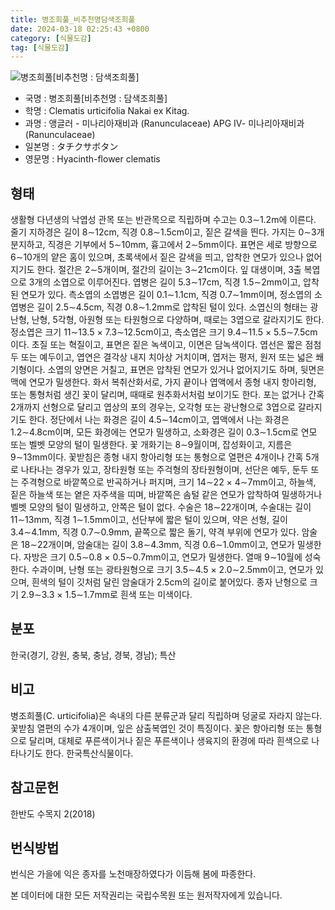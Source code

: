```yaml
---
title: 병조희풀_비추천명담색조희풀
date: 2024-03-18 02:25:43 +0800
category: [식물도감]
tag: [식물도감]
---
```




![병조희풀[비추천명 : 담색조희풀]](/fileUpload/plants/basic/Ranunculaceae/Clematis/6703/6703_7_th2.jpg)
- 국명 : 병조희풀[비추천명 : 담색조희풀]
- 학명 : Clematis urticifolia Nakai ex Kitag.
- 과명 : 앵글러 - 미나리아재비과 (Ranunculaceae) APG Ⅳ- 미나리아재비과 (Ranunculaceae)
- 일본명 : タチクサボタン
- 영문명 : Hyacinth-flower clematis


## 형태
생활형 다년생의 낙엽성 관목 또는 반관목으로 직립하며 수고는 0.3∼1.2m에 이른다. 줄기 지하경은 길이 8∼12cm, 직경 0.8∼1.5cm이고, 짙은 갈색을 띈다. 가지는 0∼3개 분지하고, 직경은 기부에서 5∼10mm, 흉고에서 2∼5mm이다. 표면은 세로 방향으로 6∼10개의 얕은 홈이 있으며, 초록색에서 짙은 갈색을 띄고, 압착한 연모가 있으나 없어지기도 한다. 절간은 2∼5개이며, 절간의 길이는 3∼21cm이다. 잎 대생이며, 3출 복엽으로 3개의 소엽으로 이루어진다. 엽병은 길이 5.3∼17cm, 직경 1.5∼2mm이고, 압착된 연모가 있다. 측소엽의 소엽병은 길이 0.1∼1.1cm, 직경 0.7∼1mm이며, 정소엽의 소엽병은 길이 2.5∼4.5cm, 직경 0.8∼1.2mm로 압착된 털이 있다. 소엽신의 형태는 광난형, 난형, 5각형, 아원형 또는 타원형으로 다양하며, 때로는 3엽으로 갈라지기도 한다. 정소엽은 크기 11∼13.5 × 7.3∼12.5cm이고, 측소엽은 크기 9.4∼11.5 × 5.5∼7.5cm이다. 초질 또는 혁질이고, 표면은 짙은 녹색이고, 이면은 담녹색이다. 엽선은 짧은 점첨두 또는 예두이고, 엽연은 결각상 내지 치아상 거치이며, 엽저는 평저, 원저 또는 넓은 쐐기형이다. 소엽의 양면은 거칠고, 표면은 압착된 연모가 있거나 없어지기도 하며, 뒷면은 맥에 연모가 밀생한다. 화서 복취산화서로, 가지 끝이나 엽액에서 종형 내지 항아리형, 또는 통형처럼 생긴 꽃이 달리며, 때때로 원추화서처럼 보이기도 한다. 포는 없거나 간혹 2개까지 선형으로 달리고 엽상의 포의 경우는, 오각형 또는 광난형으로 3엽으로 갈라지기도 한다. 정단에서 나는 화경은 길이 4.5∼14cm이고, 엽액에서 나는 화경은 1.2∼4.8cm이며, 모든 화경에는 연모가 밀생하고, 소화경은 길이 0.3∼1.5cm로 연모 또는 벨벳 모양의 털이 밀생한다. 꽃 개화기는 8∼9월이며, 잡성화이고, 지름은 9∼13mm이다. 꽃받침은 종형 내지 항아리형 또는 통형으로 열편은 4개이나 간혹 5개로 나타나는 경우가 있고, 장타원형 또는 주걱형의 장타원형이며, 선단은 예두, 둔두 또는 주격형으로 바깥쪽으로 반곡하거나 퍼지며, 크기 14∼22 × 4∼7mm이고, 하늘색, 짙은 하늘색 또는 옅은 자주색을 띠며, 바깥쪽은 솜털 같은 연모가 압착하여 밀생하거나 벨벳 모양의 털이 밀생하고, 안쪽은 털이 없다. 수술은 18∼22개이며, 수술대는 길이 11∼13mm, 직경 1∼1.5mm이고, 선단부에 짧은 털이 있으며, 약은 선형, 길이 3.4∼4.1mm, 직경 0.7∼0.9mm, 끝쪽으로 짧은 돌기, 약격 부위에 연모가 있다. 암술은 18∼22개이며, 암술대는 길이 3.8∼4.3mm, 직경 0.6∼1.0mm이고, 연모가 밀생한다. 자방은 크기 0.5∼0.8 × 0.5∼0.7mm이고, 연모가 밀생한다. 열매 9∼10월에 성숙한다. 수과이며, 난형 또는 광타원형으로 크기 3.5∼4.5 × 2.0∼2.5mm이고, 연모가 있으며, 흰색의 털이 깃처럼 달린 암술대가 2.5cm의 길이로 붙어있다. 종자 난형으로 크기 2.9∼3.3 × 1.5∼1.7mm로 흰색 또는 미색이다.
## 분포
한국(경기, 강원, 충북, 충남, 경북, 경남); 특산
## 비고
병조희풀(C. urticifolia)은 속내의 다른 분류군과 달리 직립하며 덩굴로 자라지 않는다. 꽃받침 열편의 수가 4개이며, 잎은 삼출복엽인 것이 특징이다. 꽃은 항아리형 또는 통형으로 달리며, 대체로 푸른색이거나 짙은 푸른색이나 생육지의 환경에 따라 흰색으로 나타나기도 한다. 한국특산식물이다.
## 참고문헌
한반도 수목지 2(2018)
## 번식방법
번식은 가을에 익은 종자를 노천매장하였다가 이듬해 봄에 파종한다.






본 데이터에 대한 모든 저작권리는 국립수목원 또는 원저작자에게 있습니다.

